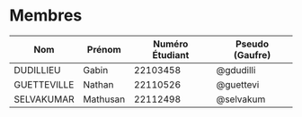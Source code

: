 # Membres

| Nom         | Prénom    | Numéro Étudiant | Pseudo (Gaufre) |
|-------------|-----------|-----------------|-----------------|
| DUDILLIEU   | Gabin     | 22103458        | @gdudilli       |
| GUETTEVILLE | Nathan    | 22110526        | @guettevi       |
| SELVAKUMAR  | Mathusan  | 22112498        | @selvakum       |